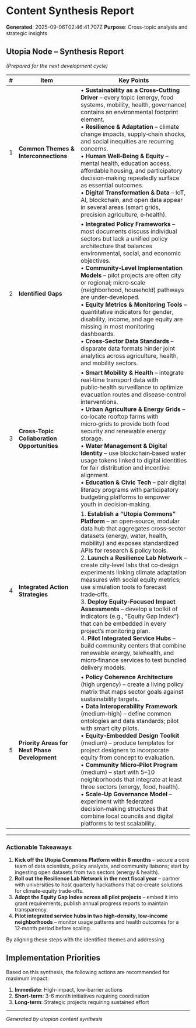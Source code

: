 # Content Synthesis Report

**Generated**: 2025-09-06T02:46:41.707Z
**Purpose**: Cross-topic analysis and strategic insights

## Utopia Node – Synthesis Report  
*(Prepared for the next development cycle)*  

| # | Item | Key Points |
|---|------|------------|
| 1 | **Common Themes & Interconnections** | • **Sustainability as a Cross‑Cutting Driver** – every topic (energy, food systems, mobility, health, governance) contains an environmental footprint element. <br>• **Resilience & Adaptation** – climate change impacts, supply‑chain shocks, and social inequities are recurring concerns. <br>• **Human Well‑Being & Equity** – mental health, education access, affordable housing, and participatory decision‑making repeatedly surface as essential outcomes. <br>• **Digital Transformation & Data** – IoT, AI, blockchain, and open data appear in several areas (smart grids, precision agriculture, e‑health). |
| 2 | **Identified Gaps** | • **Integrated Policy Frameworks** – most documents discuss individual sectors but lack a unified policy architecture that balances environmental, social, and economic objectives. <br>• **Community‑Level Implementation Models** – pilot projects are often city or regional; micro‑scale (neighborhood, household) pathways are under‑developed. <br>• **Equity Metrics & Monitoring Tools** – quantitative indicators for gender, disability, income, and age equity are missing in most monitoring dashboards. <br>• **Cross‑Sector Data Standards** – disparate data formats hinder joint analytics across agriculture, health, and mobility sectors. |
| 3 | **Cross‑Topic Collaboration Opportunities** | • **Smart Mobility & Health** – integrate real‑time transport data with public‑health surveillance to optimize evacuation routes and disease‑control interventions. <br>• **Urban Agriculture & Energy Grids** – co‑locate rooftop farms with micro‑grids to provide both food security and renewable energy storage. <br>• **Water Management & Digital Identity** – use blockchain‑based water usage tokens linked to digital identities for fair distribution and incentive alignment. <br>• **Education & Civic Tech** – pair digital literacy programs with participatory budgeting platforms to empower youth in decision‑making. |
| 4 | **Integrated Action Strategies** | 1. **Establish a “Utopia Commons” Platform** – an open‑source, modular data hub that aggregates cross‑sector datasets (energy, water, health, mobility) and exposes standardized APIs for research & policy tools. <br>2. **Launch a Resilience Lab Network** – create city‑level labs that co‑design experiments linking climate adaptation measures with social equity metrics; use simulation tools to forecast trade‑offs. <br>3. **Deploy Equity‑Focused Impact Assessments** – develop a toolkit of indicators (e.g., “Equity Gap Index”) that can be embedded in every project’s monitoring plan. <br>4. **Pilot Integrated Service Hubs** – build community centers that combine renewable energy, telehealth, and micro‑finance services to test bundled delivery models. |
| 5 | **Priority Areas for Next Phase Development** | • **Policy Coherence Architecture** (high urgency) – create a living policy matrix that maps sector goals against sustainability targets. <br>• **Data Interoperability Framework** (medium–high) – define common ontologies and data standards; pilot with smart city pilots. <br>• **Equity‑Embedded Design Toolkit** (medium) – produce templates for project designers to incorporate equity from concept to evaluation. <br>• **Community Micro‑Pilot Program** (medium) – start with 5–10 neighborhoods that integrate at least three sectors (energy, food, health). <br>• **Scale‑Up Governance Model** – experiment with federated decision‑making structures that combine local councils and digital platforms to test scalability. |

---

### Actionable Takeaways

1. **Kick off the Utopia Commons Platform within 6 months** – secure a core team of data scientists, policy analysts, and community liaisons; start by ingesting open datasets from two sectors (energy & health).  
2. **Roll out the Resilience Lab Network in the next fiscal year** – partner with universities to host quarterly hackathons that co‑create solutions for climate‑equity trade‑offs.  
3. **Adopt the Equity Gap Index across all pilot projects** – embed it into grant requirements; publish annual progress reports to maintain transparency.  
4. **Pilot integrated service hubs in two high‑density, low‑income neighborhoods** – monitor usage patterns and health outcomes for a 12‑month period before scaling.  

By aligning these steps with the identified themes and addressing

## Implementation Priorities
Based on this synthesis, the following actions are recommended for maximum impact:

1. **Immediate**: High-impact, low-barrier actions
2. **Short-term**: 3-6 month initiatives requiring coordination
3. **Long-term**: Strategic projects requiring sustained effort

---
*Generated by utopian content synthesis*
